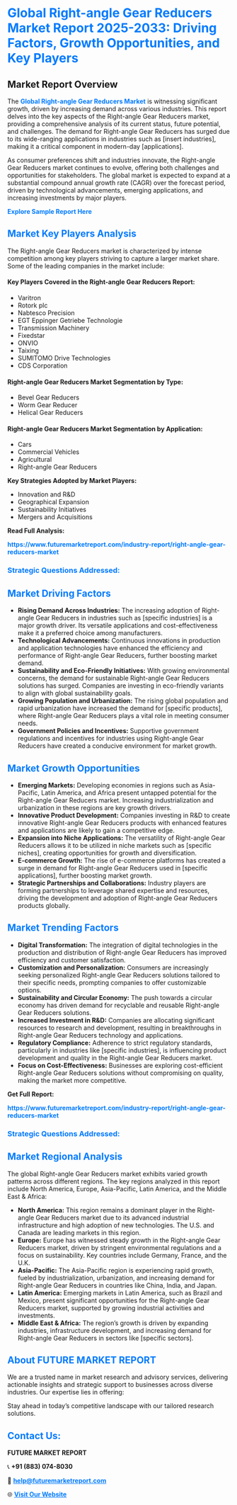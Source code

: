 <h1 style="color: #007BFF;">Global Right-angle Gear Reducers Market Report 2025-2033: Driving Factors, Growth Opportunities, and Key Players</h1>

<section id="overview">
<h2>Market Report Overview</h2>
<p>The <a href="https://www.futuremarketreport.com/industry-report/right-angle-gear-reducers-market" style="color: #007BFF; text-decoration: none;"><strong>Global Right-angle Gear Reducers Market</strong></a> is witnessing significant growth, driven by increasing demand across various industries. This report delves into the key aspects of the Right-angle Gear Reducers market, providing a comprehensive analysis of its current status, future potential, and challenges. The demand for Right-angle Gear Reducers has surged due to its wide-ranging applications in industries such as [insert industries], making it a critical component in modern-day [applications].</p>
<p>As consumer preferences shift and industries innovate, the Right-angle Gear Reducers market continues to evolve, offering both challenges and opportunities for stakeholders. The global market is expected to expand at a substantial compound annual growth rate (CAGR) over the forecast period, driven by technological advancements, emerging applications, and increasing investments by major players.</p>
</section>

<section id="overview">
<p><a href="https://www.futuremarketreport.com/request-sample/reportId=128493" style="color: #007BFF; text-decoration: none;"><strong>Explore Sample Report Here</strong></a></p>
</section>

<section id="key-players">
<h2 style="color: #007BFF;">Market Key Players Analysis</h2>
<p>The Right-angle Gear Reducers market is characterized by intense competition among key players striving to capture a larger market share. Some of the leading companies in the market include:</p>
<h4>Key Players Covered in the Right-angle Gear Reducers Report:</h4>
<ul><li>Varitron</li><li>Rotork plc</li><li>Nabtesco Precision</li><li>EGT Eppinger Getriebe Technologie</li><li>Transmission Machinery</li><li>Fixedstar</li><li>ONVIO</li><li>Taixing</li><li>SUMITOMO Drive Technologies</li><li>CDS Corporation</li></ul>
<h4>Right-angle Gear Reducers Market Segmentation by Type:</h4>
<ul><li>Bevel Gear Reducers</li><li>Worm Gear Reducer</li><li>Helical Gear Reducers</li></ul>

<h4>Right-angle Gear Reducers Market Segmentation by Application:</h4>
<ul><li>Cars</li><li>Commercial Vehicles</li><li>Agricultural</li><li>Right-angle Gear Reducers</li></ul>
<p><strong>Key Strategies Adopted by Market Players:</strong></p>
<ul>
<li>Innovation and R&D</li>
<li>Geographical Expansion</li>
<li>Sustainability Initiatives</li>
<li>Mergers and Acquisitions</li>
</ul>
</section>

<section>
<p><strong>Read Full Analysis: </strong></p><a href="https://www.futuremarketreport.com/industry-report/right-angle-gear-reducers-market" style="color: #007BFF; text-decoration: none;"><strong>https://www.futuremarketreport.com/industry-report/right-angle-gear-reducers-market</strong></a>
<h3 style="color: #007BFF;">Strategic Questions Addressed:</h3>
</section>

<section id="driving-factors">
<h2 style="color: #007BFF;">Market Driving Factors</h2>
<ul>
<li><strong>Rising Demand Across Industries:</strong> The increasing adoption of Right-angle Gear Reducers in industries such as [specific industries] is a major growth driver. Its versatile applications and cost-effectiveness make it a preferred choice among manufacturers.</li>
<li><strong>Technological Advancements:</strong> Continuous innovations in production and application technologies have enhanced the efficiency and performance of Right-angle Gear Reducers, further boosting market demand.</li>
<li><strong>Sustainability and Eco-Friendly Initiatives:</strong> With growing environmental concerns, the demand for sustainable Right-angle Gear Reducers solutions has surged. Companies are investing in eco-friendly variants to align with global sustainability goals.</li>
<li><strong>Growing Population and Urbanization:</strong> The rising global population and rapid urbanization have increased the demand for [specific products], where Right-angle Gear Reducers plays a vital role in meeting consumer needs.</li>
<li><strong>Government Policies and Incentives:</strong> Supportive government regulations and incentives for industries using Right-angle Gear Reducers have created a conducive environment for market growth.</li>
</ul>
</section>

<section id="growth-opportunities">
<h2 style="color: #007BFF;">Market Growth Opportunities</h2>
<ul>
<li><strong>Emerging Markets:</strong> Developing economies in regions such as Asia-Pacific, Latin America, and Africa present untapped potential for the Right-angle Gear Reducers market. Increasing industrialization and urbanization in these regions are key growth drivers.</li>
<li><strong>Innovative Product Development:</strong> Companies investing in R&D to create innovative Right-angle Gear Reducers products with enhanced features and applications are likely to gain a competitive edge.</li>
<li><strong>Expansion into Niche Applications:</strong> The versatility of Right-angle Gear Reducers allows it to be utilized in niche markets such as [specific niches], creating opportunities for growth and diversification.</li>
<li><strong>E-commerce Growth:</strong> The rise of e-commerce platforms has created a surge in demand for Right-angle Gear Reducers used in [specific applications], further boosting market growth.</li>
<li><strong>Strategic Partnerships and Collaborations:</strong> Industry players are forming partnerships to leverage shared expertise and resources, driving the development and adoption of Right-angle Gear Reducers products globally.</li>
</ul>
</section>

<section id="trending-factors">
<h2 style="color: #007BFF;">Market Trending Factors</h2>
<ul>
<li><strong>Digital Transformation:</strong> The integration of digital technologies in the production and distribution of Right-angle Gear Reducers has improved efficiency and customer satisfaction.</li>
<li><strong>Customization and Personalization:</strong> Consumers are increasingly seeking personalized Right-angle Gear Reducers solutions tailored to their specific needs, prompting companies to offer customizable options.</li>
<li><strong>Sustainability and Circular Economy:</strong> The push towards a circular economy has driven demand for recyclable and reusable Right-angle Gear Reducers solutions.</li>
<li><strong>Increased Investment in R&D:</strong> Companies are allocating significant resources to research and development, resulting in breakthroughs in Right-angle Gear Reducers technology and applications.</li>
<li><strong>Regulatory Compliance:</strong> Adherence to strict regulatory standards, particularly in industries like [specific industries], is influencing product development and quality in the Right-angle Gear Reducers market.</li>
<li><strong>Focus on Cost-Effectiveness:</strong> Businesses are exploring cost-efficient Right-angle Gear Reducers solutions without compromising on quality, making the market more competitive.</li>
</ul>
</section>

<section>
<p><strong>Get Full Report: </strong></p><a href="https://www.futuremarketreport.com/industry-report/right-angle-gear-reducers-market" style="color: #007BFF; text-decoration: none;"><strong>https://www.futuremarketreport.com/industry-report/right-angle-gear-reducers-market</strong></a>
<h3 style="color: #007BFF;">Strategic Questions Addressed:</h3>
</section>


<section id="regional-analysis">
<h2 style="color: #007BFF;">Market Regional Analysis</h2>
<p>The global Right-angle Gear Reducers market exhibits varied growth patterns across different regions. The key regions analyzed in this report include North America, Europe, Asia-Pacific, Latin America, and the Middle East & Africa:</p>
<ul>
<li><strong>North America:</strong> This region remains a dominant player in the Right-angle Gear Reducers market due to its advanced industrial infrastructure and high adoption of new technologies. The U.S. and Canada are leading markets in this region.</li>
<li><strong>Europe:</strong> Europe has witnessed steady growth in the Right-angle Gear Reducers market, driven by stringent environmental regulations and a focus on sustainability. Key countries include Germany, France, and the U.K.</li>
<li><strong>Asia-Pacific:</strong> The Asia-Pacific region is experiencing rapid growth, fueled by industrialization, urbanization, and increasing demand for Right-angle Gear Reducers in countries like China, India, and Japan.</li>
<li><strong>Latin America:</strong> Emerging markets in Latin America, such as Brazil and Mexico, present significant opportunities for the Right-angle Gear Reducers market, supported by growing industrial activities and investments.</li>
<li><strong>Middle East & Africa:</strong> The region’s growth is driven by expanding industries, infrastructure development, and increasing demand for Right-angle Gear Reducers in sectors like [specific sectors].</li>
</ul>
</section>

<footer>
<h2 style="color: #007BFF;">About FUTURE MARKET REPORT</h2>
<p>We are a trusted name in market research and advisory services, delivering actionable insights and strategic support to businesses across diverse industries. Our expertise lies in offering:</p>

<p>Stay ahead in today’s competitive landscape with our tailored research solutions.</p>

<h2 style="color: #007BFF;">Contact Us:</h2>
<p><strong>FUTURE MARKET REPORT</strong></p>
<p>📞 <strong>+91 (883) 074-8030</strong></p>
<p>📧 <strong><a href="mailto:help@futuremarketreport.com" style="color: #007BFF;">help@futuremarketreport.com</a></strong></p>
<p>🌐 <strong><a href="https://www.futuremarketreport.com/" style="color: #007BFF;">Visit Our Website</a></strong></p>
</footer>